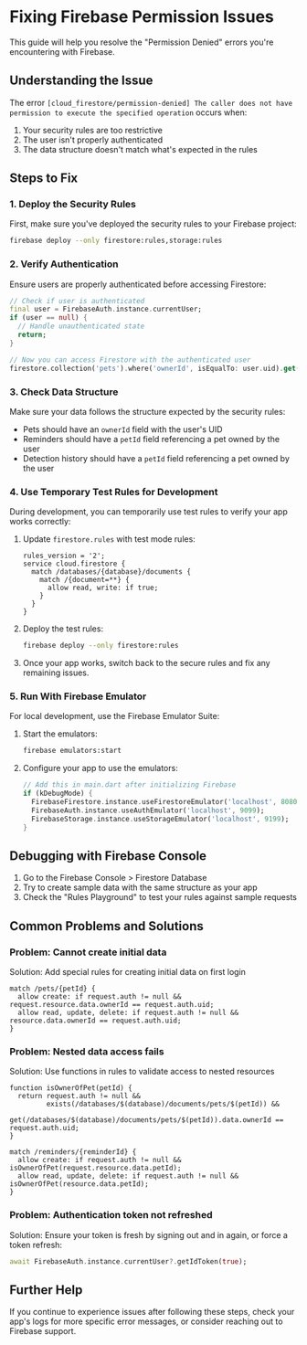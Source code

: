 # Fixing Firebase Permission Issues

This guide will help you resolve the "Permission Denied" errors you're encountering with Firebase.

## Understanding the Issue

The error `[cloud_firestore/permission-denied] The caller does not have permission to execute the specified operation` occurs when:

1. Your security rules are too restrictive
2. The user isn't properly authenticated
3. The data structure doesn't match what's expected in the rules

## Steps to Fix

### 1. Deploy the Security Rules

First, make sure you've deployed the security rules to your Firebase project:

```bash
firebase deploy --only firestore:rules,storage:rules
```

### 2. Verify Authentication

Ensure users are properly authenticated before accessing Firestore:

```dart
// Check if user is authenticated
final user = FirebaseAuth.instance.currentUser;
if (user == null) {
  // Handle unauthenticated state
  return;
}

// Now you can access Firestore with the authenticated user
firestore.collection('pets').where('ownerId', isEqualTo: user.uid).get();
```

### 3. Check Data Structure

Make sure your data follows the structure expected by the security rules:

- Pets should have an `ownerId` field with the user's UID
- Reminders should have a `petId` field referencing a pet owned by the user
- Detection history should have a `petId` field referencing a pet owned by the user

### 4. Use Temporary Test Rules for Development

During development, you can temporarily use test rules to verify your app works correctly:

1. Update `firestore.rules` with test mode rules:
   ```
   rules_version = '2';
   service cloud.firestore {
     match /databases/{database}/documents {
       match /{document=**} {
         allow read, write: if true;
       }
     }
   }
   ```

2. Deploy the test rules:
   ```bash
   firebase deploy --only firestore:rules
   ```

3. Once your app works, switch back to the secure rules and fix any remaining issues.

### 5. Run With Firebase Emulator

For local development, use the Firebase Emulator Suite:

1. Start the emulators:
   ```bash
   firebase emulators:start
   ```

2. Configure your app to use the emulators:
   ```dart
   // Add this in main.dart after initializing Firebase
   if (kDebugMode) {
     FirebaseFirestore.instance.useFirestoreEmulator('localhost', 8080);
     FirebaseAuth.instance.useAuthEmulator('localhost', 9099);
     FirebaseStorage.instance.useStorageEmulator('localhost', 9199);
   }
   ```

## Debugging with Firebase Console

1. Go to the Firebase Console > Firestore Database
2. Try to create sample data with the same structure as your app
3. Check the "Rules Playground" to test your rules against sample requests

## Common Problems and Solutions

### Problem: Cannot create initial data

Solution: Add special rules for creating initial data on first login

```
match /pets/{petId} {
  allow create: if request.auth != null && request.resource.data.ownerId == request.auth.uid;
  allow read, update, delete: if request.auth != null && resource.data.ownerId == request.auth.uid;
}
```

### Problem: Nested data access fails

Solution: Use functions in rules to validate access to nested resources

```
function isOwnerOfPet(petId) {
  return request.auth != null &&
         exists(/databases/$(database)/documents/pets/$(petId)) &&
         get(/databases/$(database)/documents/pets/$(petId)).data.ownerId == request.auth.uid;
}

match /reminders/{reminderId} {
  allow create: if request.auth != null && isOwnerOfPet(request.resource.data.petId);
  allow read, update, delete: if request.auth != null && isOwnerOfPet(resource.data.petId);
}
```

### Problem: Authentication token not refreshed

Solution: Ensure your token is fresh by signing out and in again, or force a token refresh:

```dart
await FirebaseAuth.instance.currentUser?.getIdToken(true);
```

## Further Help

If you continue to experience issues after following these steps, check your app's logs for more specific error messages, or consider reaching out to Firebase support. 